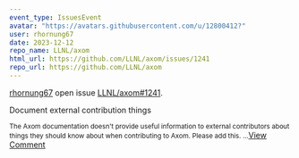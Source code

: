 ```yaml
---
event_type: IssuesEvent
avatar: "https://avatars.githubusercontent.com/u/12800412?"
user: rhornung67
date: 2023-12-12
repo_name: LLNL/axom
html_url: https://github.com/LLNL/axom/issues/1241
repo_url: https://github.com/LLNL/axom
---
```


<a href='https://github.com/rhornung67' target='_blank'>rhornung67</a> open issue <a href='https://github.com/LLNL/axom/issues/1241' target='_blank'>LLNL/axom#1241</a>.

<p>Document external contribution things</p><small>The Axom documentation doesn't provide useful information to external contributors about things they should know about when contributing to Axom. Please add this....</small><a href='https://github.com/LLNL/axom/issues/1241' target='_blank'>View Comment</a>